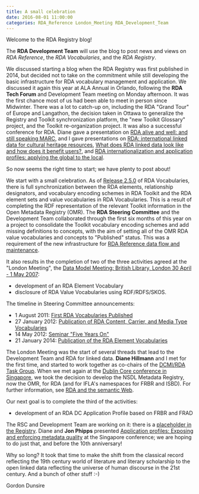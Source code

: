 ```yaml
---
title: A small celebration
date: 2016-08-01 11:00:00
categories: RDA_Reference London_Meeting RDA_Development_Team
---
```


Welcome to the RDA Registry blog!

The **RDA Development Team** will use the blog to post news and views on *RDA Reference*, the *RDA Vocabularies*, and the *RDA Registry*.

We discussed starting a blog when the RDA Registry was first published in 2014, but decided not to take on the commitment while still developing the basic infrastructure for RDA vocabulary management and application. We discussed it again this year at ALA Annual in Orlando, following the **RDA Tech Forum** and Development Team meeting on Monday afternoon. It was the first chance most of us had been able to meet in person since Midwinter. There was a lot to catch-up on, including the RDA "Grand Tour" of Europe and Langathon, the decision taken in Ottawa to generalize the Registry and Toolkit synchronization platform, the "new Toolkit Glossary" project, and the Toolkit re-organization project. It was also a successful conference for RDA. Diane gave a presentation on [RDA alive and well: and still speaking MARC](http://www.slideshare.net/smartbroad/rda-alive-and-well-and-still-speaking-marc), and I gave presentations on [RDA: international linked data for cultural heritage resources](http://www.gordondunsire.com/pubs/pres/RDAGlobalGobal.pptx), [What does RDA linked data look like and how does it benefit users?](http://www.gordondunsire.com/pubs/pres/RDALDLook.pptx), and [RDA internationalization and application profiles: applying the global to the local](http://www.gordondunsire.com/pubs/pres/RDAInterAP.pptx).

So now seems the right time to start; we have plenty to post about!

We start with a small celebration. As of [Release 2.5.0](https://github.com/RDARegistry/RDA-Vocabularies/releases/tag/v2.5.0) of RDA Vocabularies, there is full synchronization between the RDA elements, relationship designators, and vocabulary encoding schemes in RDA Toolkit and the RDA element sets and value vocabularies in RDA Vocabularies. This is a result of completing the RDF representation of the relevant Toolkit information in the Open Metadata Registry (OMR). The **RDA Steering Committee** and the Development Team collaborated through the first six months of this year on a project to consolidate the Toolkit vocabulary encoding schemes and add missing definitions to concepts, with the aim of setting all of the OMR RDA value vocabularies and concepts to "Published" status. This was a requirement of the new infrastructure for [RDA Reference data flow and maintenance](http://www.rdaregistry.info/rgAbout/rdadataflow.html).

It also results in the completion of two of the three activities agreed at the "London Meeting", the [Data Model Meeting: British Library, London 30 April - 1 May 2007](http://www.bl.uk/bibliographic/meeting.html):

* development of an RDA Element Vocabulary
* disclosure of RDA Value Vocabularies using RDF/RDFS/SKOS.

The timeline in Steering Committee announcements:

* 1 August 2011: [First RDA Vocabularies Published](http://www.rda-jsc.org/archivedsite/rdavoc.html])
* 27 January 2012: [Publication of RDA Content, Carrier, and Media Type Vocabularies](http://www.rda-jsc.org/archivedsite/rdatypespublish.html)
* 14 May 2012: [Seminar "Five Years On"](http://www.rda-jsc.org/archivedsite/fiveyearson.html)
* 21 January 2014: [Publication of the RDA Element Vocabularies](http://www.rda-jsc.org/archivedsite/RDAelementvocabs.html)

The London Meeting was the start of several threads that lead to the Development Team and RDA for linked data. **Diane Hillmann** and I met for the first time, and started to work together as co-chairs of the [DCMI/RDA Task Group](http://wiki.dublincore.org/index.php/Bibliographic_Metadata_Task_Group). When we met again at the [Dublin Core conference in Singapore](http://dcpapers.dublincore.org/pubs/issue/view/30), we took the decision to develop the NSDL Metadata Registry, now the OMR, for RDA (and for IFLA's namespaces for FRBR and ISBD). For further information, see [RDA and the semantic Web](http://digital.casalini.it/9788876560132).

Our next goal is to complete the third of the activities:

* development of an RDA DC Application Profile based on FRBR and FRAD

The RSC and Development Team are working on it: there is a [placeholder in the Registry](http://www.rdaregistry.info/Profiles/). Diane and **Jon Phipps** presented [Application profiles: Exposing and enforcing metadata quality](http://dcpapers.dublincore.org/pubs/article/view/866) at the Singapore conference; we are hoping to do just that, and before the 10th anniversary!

Why so long? It took that time to make the shift from the classical record reflecting the 19th century world of literature and literary scholarship to the open linked data reflecting the universe of human discourse in the 21st century. And a bunch of other stuff :-)

Gordon Dunsire
